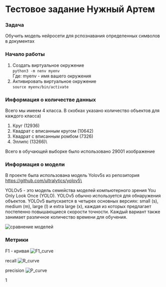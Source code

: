 # Тестовое задание Нужный Артем
### Задача
Обучить модель нейросети для рспознавания определенных символов в документах

### Начало работы
1. Создать виртуальное окружение\
`python3 -m nenv myenv`\
Где: myenv - имя вашего окружения
2. Активировать виртуальное окружение\
`source myenv/bin/activate`

### Информация о количестве данных
Всего мы имеем 4 класса. В скобках указано количество объектов для каждого класса)
1. Круг (12936)
2. Квадрат с вписанным кругом (10642)
3. Квадрат с вписанным ромбом (7326)
4. Эллипс (13266)\
 
Всего в обучающей выборке было использовано 29001 изображение


### Информация о модели
В проекте была использована модель Yolov5s из репозитория https://github.com/ultralytics/yolov5\

YOLOv5 - это модель семейства моделей компьютерного зрения You Only Look Once (YOLO). YOLOv5 обычно используется для обнаружения объектов. YOLOv5 выпускается в четырех основных версиях: small (s), medium (m), large (l) и extra large (x), каждая из которых предлагает постепенно повышающиеся скорости точности. Каждый вариант также занимает различное количество времени для обучения.

![сравнение моделей](https://user-images.githubusercontent.com/26833433/155040763-93c22a27-347c-4e3c-847a-8094621d3f4e.png)


### Метрики
F1 - кривая
![F1_curve](https://user-images.githubusercontent.com/116677134/226430303-58d9b06d-e243-4930-a9a3-d2cd84cc2531.png)

recall
![R_curve](https://user-images.githubusercontent.com/116677134/226430772-534f4db6-8119-4113-b549-a9ff6af2e1ef.png)

precision
![P_curve](https://user-images.githubusercontent.com/116677134/226430816-fff818cb-7f66-4b36-af5b-70c33ea96339.png)

1
